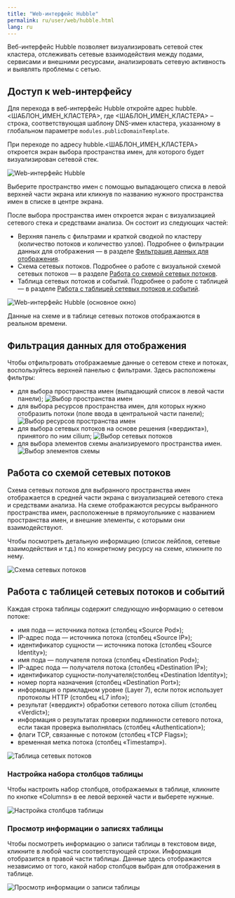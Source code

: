 ```yaml
---
title: "Web-интерфейс Hubble"
permalink: ru/user/web/hubble.html
lang: ru
---
```


Веб-интерфейс Hubble позволяет визуализировать сетевой стек кластера, отслеживать сетевые взаимодействия между подами, сервисами и внешними ресурсами, анализировать сетевую активность и выявлять проблемы с сетью.

## Доступ к web-интерфейсу

Для перехода в веб-интерфейс Hubble откройте адрес hubble.<ШАБЛОН_ИМЕН_КЛАСТЕРА>, где <ШАБЛОН_ИМЕН_КЛАСТЕРА> – строка, соответствующая шаблону DNS-имен кластера, указанному в глобальном параметре `modules.publicDomainTemplate`.

При переходе по адресу hubble.<ШАБЛОН_ИМЕН_КЛАСТЕРА> откроется экран выбора пространства имен, для которого будет визуализирован сетевой стек.

![Web-интерфейс Hubble](../../images/hubble/hubble-choose-namespace.png)

Выберите пространство имен с помощью выпадающего списка в левой верхней части экрана или кликнув по названию нужного пространства имен в списке в центре экрана.

После выбора пространства имен откроется экран с визуализацией сетевого стека и средствами анализа.
Он состоит из следующих частей:

- Верхняя панель с фильтрами и краткой сводкой по кластеру (количество потоков и количество узлов). Подробнее о фильтрации данных для отображения — в разделе [Фильтрация данных для отображения](#фильтрация-данных-для-отображения).
- Схема сетевых потоков. Подробнее о работе с визуальной схемой сетевых потоков — в разделе [Работа со схемой сетевых потоков](#работа-со-схемой-сетевых-потоков).
- Таблица сетевых потоков и событий. Подробнее о работе с таблицей — в разделе [Работа с таблицей сетевых потоков и событий](#работа-с-таблицей-сетевых-потоков-и-событий).

![Web-интерфейс Hubble (основное окно)](../../images/hubble/hubble-main.png)

Данные на схеме и в таблице сетевых потоков отображаются в реальном времени.

## Фильтрация данных для отображения

Чтобы отфильтровать отображаемые данные о сетевом стеке и потоках, воспользуйтесь верхней панелью с фильтрами.
Здесь расположены фильтры:

- для выбора пространства имен (выпадающий список в левой части панели);
   ![Выбор пространства имен](../../images/hubble/choose-ns-hubble.png)
- для выбора ресурсов пространства имен, для которых нужно отобразить потоки (поле ввода в центральной части панели);
   ![Выбор ресурсов пространства имен](../../images/hubble/choose-resouces-hubble.png)
- для выбора сетевых потоков на основе решения («вердикта»), принятого по ним cilium;
   ![Выбор сетевых потоков](../../images/hubble/choose-flows-hubble.png)
- для выбора элементов схемы анализируемого пространства имен.
   ![Выбор элементов схемы](../../images/hubble/choose-scheme-elems-hubble.png)

## Работа со схемой сетевых потоков

Схема сетевых потоков для выбранного пространства имен отображается в средней части экрана с визуализацией сетевого стека и средствами анализа. На схеме отображаются ресурсы выбранного пространства имен, расположенные в прямоугольнике с названием пространства имен, и внешние элементы, с которыми они взаимодействуют.

Чтобы посмотреть детальную информацию (список лейблов, сетевые взаимодействия и т.д.) по конкретному ресурсу на схеме, кликните по нему.

![Схема сетевых потоков](../../images/hubble/flows-scheme-hubble.png)

## Работа с таблицей сетевых потоков и событий

Каждая строка таблицы содержит следующую информацию о сетевом потоке:

- имя пода — источника потока (столбец «Source Pod»);
- IP-адрес пода — источника потока (столбец «Source IP»);
- идентификатор сущности — источника потока (столбец «Source Identity»);
- имя пода — получателя потока (столбец «Destination Pod»);
- IP-адрес пода — получателя потока (столбец «Destination IP»);
- идентификатор сущности-получателя(столбец «Destination Identity»);
- номер порта назначения (столбец «Destination Port»);
- информация о прикладном уровне (Layer 7), если поток использует протоколы HTTP (столбец «L7 info»);
- результат («вердикт») обработки сетевого потока cilium (столбец «Verdict»);
- информация о результатах проверки подлинности сетевого потока, если такая проверка выполнялась (столбец «Authentication»);
- флаги TCP, связанные с потоком (столбец «TCP Flags»);
- временная метка потока (столбец «Timestamp»).

![Таблица сетевых потоков](../../images/hubble/flows-table-hubble.png)

### Настройка набора столбцов таблицы

Чтобы настроить набор столбцов, отображаемых в таблице, кликните по кнопке «Columns» в ее левой верхней части и выберете нужные.

![Настройка столбцов таблицы](../../images/hubble/flows-table-collumns-hubble.png)

### Просмотр информации о записях таблицы

Чтобы посмотреть информацию о записи таблицы в текстовом виде, кликните в любой части соответствующей строки. Информация отобразится в правой части таблицы. Данные здесь отображаются независимо от того, какой набор столбцов выбран для отображения в таблице.

![Просмотр информации о записи таблицы](../../images/hubble/info-row-hubble.png)
